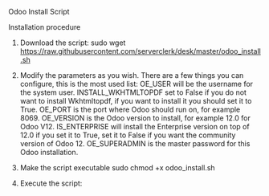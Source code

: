 Odoo Install Script

Installation procedure
1. Download the script:
sudo wget https://raw.githubusercontent.com/serverclerk/desk/master/odoo_install.sh
2. Modify the parameters as you wish.
There are a few things you can configure, this is the most used list:
OE_USER will be the username for the system user.
INSTALL_WKHTMLTOPDF set to False if you do not want to install Wkhtmltopdf, if you want to install it you should set it to True.
OE_PORT is the port where Odoo should run on, for example 8069.
OE_VERSION is the Odoo version to install, for example 12.0 for Odoo V12.
IS_ENTERPRISE will install the Enterprise version on top of 12.0 if you set it to True, set it to False if you want the community version of Odoo 12.
OE_SUPERADMIN is the master password for this Odoo installation.

3. Make the script executable
sudo chmod +x odoo_install.sh
4. Execute the script:
